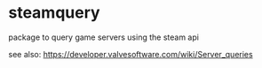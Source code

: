 # steamquery
package to query game servers using the steam api

see also: https://developer.valvesoftware.com/wiki/Server_queries
